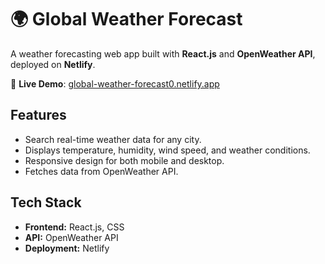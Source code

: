 # 🌍 Global Weather Forecast

A weather forecasting web app built with **React.js** and **OpenWeather API**, deployed on **Netlify**.

🔗 **Live Demo**: [global-weather-forecast0.netlify.app](https://global-weather-forecast0.netlify.app/)

## Features
- Search real-time weather data for any city.
- Displays temperature, humidity, wind speed, and weather conditions.
- Responsive design for both mobile and desktop.
- Fetches data from OpenWeather API.

## Tech Stack
- **Frontend:** React.js, CSS
- **API:** OpenWeather API
- **Deployment:** Netlify

